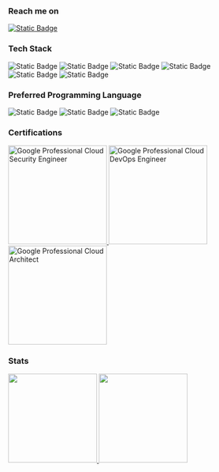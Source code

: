 ### Reach me on
[![Static Badge](https://img.shields.io/badge/Gmail-EA4335?logo=gmail&logoColor=white&style=for-the-badge)](mailto:kiki.h.hutapea@gmail.com)

### Tech Stack
![Static Badge](https://img.shields.io/badge/Linux-FCC624?logo=linux&logoColor=black&style=for-the-badge)
![Static Badge](https://img.shields.io/badge/Google_Cloud-4285F4?logo=google-cloud&logoColor=white&style=for-the-badge)
![Static Badge](https://img.shields.io/badge/Docker-2496ED?logo=docker&logoColor=white&style=for-the-badge)
![Static Badge](https://img.shields.io/badge/Kubernetes-326CE5?logo=kubernetes&logoColor=white&style=for-the-badge)
![Static Badge](https://img.shields.io/badge/Terraform-7B42BC?logo=terraform&logoColor=white&style=for-the-badge)
![Static Badge](https://img.shields.io/badge/Ansible-EE0000?logo=ansible&logoColor=white&style=for-the-badge)
<br>

### Preferred Programming Language
![Static Badge](https://img.shields.io/badge/Python-3776AB?logo=python&logoColor=white&style=for-the-badge)
![Static Badge](https://img.shields.io/badge/Go-00ADD8?logo=go&logoColor=white&style=for-the-badge)
![Static Badge](https://img.shields.io/badge/Rust-C45508?logo=rust&logoColor=white&style=for-the-badge)
<br>

### Certifications
<a href="https://www.credly.com/badges/7744d6d8-a7f9-4da7-9131-5f1168836b66">
  <img src="https://images.credly.com/size/680x680/images/4ea0ec5c-6258-4c26-9282-6ed233c0c7ac/image.png" alt="Google Professional Cloud Security Engineer" width=200px>
</a>
<a href="https://www.credly.com/badges/c2bb295d-4100-49e8-a7fa-36b77a33045f">
  <img src="https://images.credly.com/size/680x680/images/33f08b7e-fa6a-41cd-810a-21cc1c336f6d/image.png" alt="Google Professional Cloud DevOps Engineer" width=200px>
</a>
<a href="https://www.credly.com/badges/9e33a097-634f-4d54-96a0-f300822a4423">
  <img src="https://images.credly.com/size/680x680/images/71c579e0-51fd-4247-b493-d2fa8167157a/image.png" alt="Google Professional Cloud Architect" width=200px>
</a>

### Stats
<div align = "left">
<a href = "https://github.com/khhini">
  <img height="180em" src = "https://github-readme-stats-eight-theta.vercel.app/api?username=khhini&show_icons=true&theme=tokyonight&include_all_commits=true&count_private=true">
</a>
<a href = "https://github.com/khhini">
  <img height="180em" src = "https://github-readme-stats-eight-theta.vercel.app/api/top-langs/?username=khhini&langs_count=8&layout=compact&theme=tokyonight">
</a>
</div>
</br>

